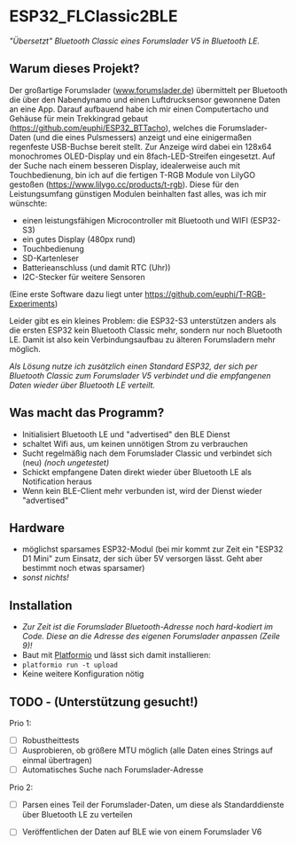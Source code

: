 # ESP32_FLClassic2BLE

*"Übersetzt" Bluetooth Classic eines Forumslader V5 in Bluetooth LE.*


## Warum dieses Projekt?

Der großartige Forumslader (www.forumslader.de) übermittelt per Bluetooth die über den Nabendynamo und einen Luftdrucksensor gewonnene Daten an eine App.
Darauf aufbauend habe ich mir einen Computertacho und Gehäuse für mein Trekkingrad gebaut (https://github.com/euphi/ESP32_BTTacho), welches die Forumslader-Daten (und die eines Pulsmessers) anzeigt und eine einigermaßen regenfeste USB-Buchse bereit stellt. Zur Anzeige wird dabei ein 128x64 monochromes OLED-Display und ein 8fach-LED-Streifen eingesetzt.
Auf der Suche nach einem besseren Display, idealerweise auch mit Touchbedienung, bin ich auf die fertigen T-RGB Module von LilyGO gestoßen (https://www.lilygo.cc/products/t-rgb). Diese für den Leistungsumfang günstigen Modulen beinhalten fast alles, was ich mir wünschte:

* einen leistungsfähigen Microcontroller mit Bluetooth und WIFI (ESP32-S3)
* ein gutes Display (480px rund)
* Touchbedienung
* SD-Kartenleser
* Batterieanschluss (und damit RTC (Uhr))
* I2C-Stecker für weitere Sensoren

(Eine erste Software dazu liegt unter https://github.com/euphi/T-RGB-Experiments)

Leider gibt es ein kleines Problem: die ESP32-S3 unterstützen anders als die ersten ESP32 kein Bluetooth Classic mehr, sondern nur noch Bluetooth LE. Damit ist also kein Verbindungsaufbau zu älteren Forumsladern mehr möglich.

*Als Lösung nutze ich zusätzlich einen Standard ESP32, der sich per Bluetooth Classic zum Forumslader V5 verbindet und die empfangenen Daten wieder über Bluetooth LE verteilt.*


## Was macht das Programm?

* Initialisiert Bluetooth LE und "advertised" den BLE Dienst
* schaltet Wifi aus, um keinen unnötigen Strom zu verbrauchen
* Sucht regelmäßig nach dem Forumslader Classic und verbindet sich (neu) _(noch ungetestet)_
* Schickt empfangene Daten direkt wieder über Bluetooth LE als Notification heraus
* Wenn kein BLE-Client mehr verbunden ist, wird der Dienst wieder "advertised"

## Hardware

* möglichst sparsames ESP32-Modul (bei mir kommt zur Zeit ein "ESP32 D1 Mini" zum Einsatz, der sich über 5V versorgen lässt. Geht aber bestimmt noch etwas sparsamer)
* _sonst nichts!_

## Installation

* _Zur Zeit ist die Forumslader Bluetooth-Adresse noch hard-kodiert im Code. Diese an die Adresse des eigenen Forumslader anpassen (Zeile 9)!_
* Baut mit [Platformio](https://platformio.org/) und lässt sich damit installieren:
* `platformio run -t upload`
* Keine weitere Konfiguration nötig

## TODO - (Unterstützung gesucht!)

Prio 1:

- [ ] Robustheittests
- [ ] Ausprobieren, ob größere MTU möglich (alle Daten eines Strings auf einmal übertragen)
- [ ] Automatisches Suche nach Forumslader-Adresse

Prio 2:

- [ ] Parsen eines Teil der Forumslader-Daten, um diese als Standarddienste über Bluetooth LE zu verteilen
- [ ] Veröffentlichen der Daten auf BLE wie von einem Forumslader V6

